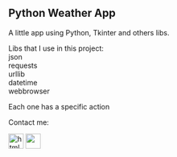 ## Python Weather App

A little app using Python, Tkinter and others libs.

<!-- ![Alt ou título da imagem](URL da imagem) -->

<p>Libs that I use in this project:
<br>
json
<br>
requests
<br>
urllib
<br>
datetime
<br>
webbrowser
<br>

Each one has a specific action
</p>

Contact me:

<p>
<a align="left" href="https://www.linkedin.com/in/henrique-ba%C3%AAta-leite-785a4b15a/" target="_blank"><img src="https://devicon.dev/devicon.git/icons/linkedin/linkedin-plain.svg" alt="html5" width="30px" height="30px"/></a>

<a href="https://github.com/HenriqueBaetaLeite" target="_blank">
<img src="https://devicon.dev/devicon.git/icons/github/github-original.svg" width="30px" height="30px">
</a>

</p>
